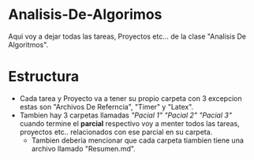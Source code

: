 # Analisis-De-Algorimos
 Aqui voy a dejar todas las tareas, Proyectos etc... 
 de la clase "Analisis De Algoritmos".  
# Estructura 
* Cada tarea y Proyecto va a tener su propio carpeta con 3 excepcion estas son "Archivos De Referncia", "Timer" y "Latex".
* Tambien hay 3 carpetas llamadas *"Pacial 1" "Pacial 2" "Pacial 3"* cuando termine el **parcial** respectivo voy a menter todos las tareas, proyectos etc.. relacionados con ese parcial en su carpeta.
	* Tambien deberia mencionar que cada carpeta tiambien tiene una archivo llamado "Resumen.md".

